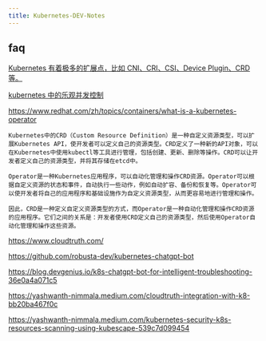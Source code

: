 ```yaml
---
title: Kubernetes-DEV-Notes
---
```

## faq

[Kubernetes 有着极多的扩展点，比如 CNI、CRI、CSI、Device Plugin、CRD 等。](https://zhuanlan.zhihu.com/p/47659863)

[kubernetes 中的乐观并发控制](https://zjj2wry.github.io/post/kubes/optimistic_concurrency_control/)

https://www.redhat.com/zh/topics/containers/what-is-a-kubernetes-operator

    Kubernetes中的CRD（Custom Resource Definition）是一种自定义资源类型，可以扩展Kubernetes API，使开发者可以定义自己的资源类型。CRD定义了一种新的API对象，可以在Kubernetes中使用kubectl等工具进行管理，包括创建、更新、删除等操作。CRD可以让开发者定义自己的资源类型，并将其存储在etcd中。

    Operator是一种Kubernetes应用程序，可以自动化管理和操作CRD资源。Operator可以根据自定义资源的状态和事件，自动执行一些动作，例如自动扩容、备份和恢复等。Operator可以使开发者将自己的应用程序和基础设施作为自定义资源类型，从而更容易地进行管理和操作。

    因此，CRD是一种定义自定义资源类型的方式，而Operator是一种自动化管理和操作CRD资源的应用程序。它们之间的关系是：开发者使用CRD定义自己的资源类型，然后使用Operator自动化管理和操作这些资源。

https://www.cloudtruth.com/

https://github.com/robusta-dev/kubernetes-chatgpt-bot

https://blog.devgenius.io/k8s-chatgpt-bot-for-intelligent-troubleshooting-36e0a4a071c5

https://yashwanth-nimmala.medium.com/cloudtruth-integration-with-k8-bb20ba467f0c

https://yashwanth-nimmala.medium.com/kubernetes-security-k8s-resources-scanning-using-kubescape-539c7d099454